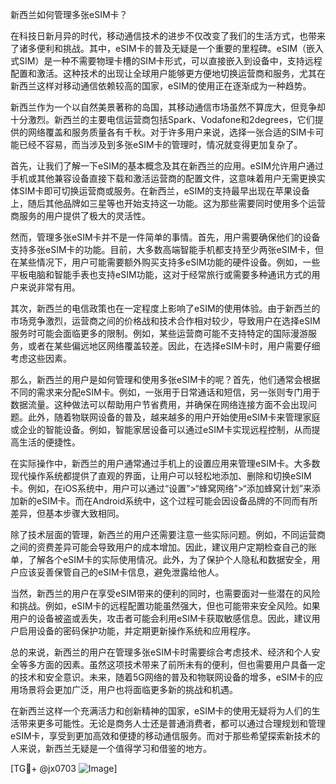 新西兰如何管理多张eSIM卡？

在科技日新月异的时代，移动通信技术的进步不仅改变了我们的生活方式，也带来了诸多便利和挑战。其中，eSIM卡的普及无疑是一个重要的里程碑。eSIM（嵌入式SIM）是一种不需要物理卡槽的SIM卡形式，可以直接嵌入到设备中，支持远程配置和激活。这种技术的出现让全球用户能够更方便地切换运营商和服务，尤其在新西兰这样对移动通信依赖较高的国家，eSIM的使用正在逐渐成为一种趋势。

新西兰作为一个以自然美景著称的岛国，其移动通信市场虽然不算庞大，但竞争却十分激烈。新西兰的主要电信运营商包括Spark、Vodafone和2degrees，它们提供的网络覆盖和服务质量各有千秋。对于许多用户来说，选择一张合适的SIM卡可能已经不容易，而当涉及到多张eSIM卡的管理时，情况就变得更加复杂了。

首先，让我们了解一下eSIM的基本概念及其在新西兰的应用。eSIM允许用户通过手机或其他兼容设备直接下载和激活运营商的配置文件，这意味着用户无需更换实体SIM卡即可切换运营商或服务。在新西兰，eSIM的支持最早出现在苹果设备上，随后其他品牌如三星等也开始支持这一功能。这为那些需要同时使用多个运营商服务的用户提供了极大的灵活性。

然而，管理多张eSIM卡并不是一件简单的事情。首先，用户需要确保他们的设备支持多张eSIM卡的功能。目前，大多数高端智能手机都支持至少两张eSIM卡，但在某些情况下，用户可能需要额外购买支持多eSIM功能的硬件设备。例如，一些平板电脑和智能手表也支持eSIM功能，这对于经常旅行或需要多种通讯方式的用户来说非常有用。

其次，新西兰的电信政策也在一定程度上影响了eSIM的使用体验。由于新西兰的市场竞争激烈，运营商之间的价格战和技术合作相对较少，导致用户在选择eSIM服务时可能会面临更多的限制。例如，某些运营商可能不支持特定的国际漫游服务，或者在某些偏远地区网络覆盖较差。因此，在选择eSIM卡时，用户需要仔细考虑这些因素。

那么，新西兰的用户是如何管理和使用多张eSIM卡的呢？首先，他们通常会根据不同的需求来分配eSIM卡。例如，一张用于日常通话和短信，另一张则专门用于数据流量。这种做法可以帮助用户节省费用，并确保在网络连接方面不会出现问题。此外，随着物联网设备的普及，越来越多的用户开始使用eSIM卡来管理家庭或企业的智能设备。例如，智能家居设备可以通过eSIM卡实现远程控制，从而提高生活的便捷性。

在实际操作中，新西兰的用户通常通过手机上的设置应用来管理eSIM卡。大多数现代操作系统都提供了直观的界面，让用户可以轻松地添加、删除和切换eSIM卡。例如，在iOS系统中，用户可以通过“设置”>“蜂窝网络”>“添加蜂窝计划”来添加新的eSIM卡。而在Android系统中，这个过程可能会因设备品牌的不同而有所差异，但基本步骤大致相同。

除了技术层面的管理，新西兰的用户还需要注意一些实际问题。例如，不同运营商之间的资费差异可能会导致用户的成本增加。因此，建议用户定期检查自己的账单，了解各个eSIM卡的实际使用情况。此外，为了保护个人隐私和数据安全，用户应该妥善保管自己的eSIM卡信息，避免泄露给他人。

当然，新西兰的用户在享受eSIM带来的便利的同时，也需要面对一些潜在的风险和挑战。例如，eSIM卡的远程配置功能虽然强大，但也可能带来安全风险。如果用户的设备被盗或丢失，攻击者可能会利用eSIM卡获取敏感信息。因此，建议用户启用设备的密码保护功能，并定期更新操作系统和应用程序。

总的来说，新西兰的用户在管理多张eSIM卡时需要综合考虑技术、经济和个人安全等多方面的因素。虽然这项技术带来了前所未有的便利，但也需要用户具备一定的技术和安全意识。未来，随着5G网络的普及和物联网设备的增多，eSIM卡的应用场景将会更加广泛，用户也将面临更多新的挑战和机遇。

在新西兰这样一个充满活力和创新精神的国家，eSIM卡的使用无疑将为人们的生活带来更多可能性。无论是商务人士还是普通消费者，都可以通过合理规划和管理eSIM卡，享受到更加高效和便捷的移动通信服务。而对于那些希望探索新技术的人来说，新西兰无疑是一个值得学习和借鉴的地方。

[TG💪+ @jx0703 ![Image](https://github.com/user-attachments/assets/dbca1d08-cadb-493c-b0ec-ad6f7a83f270)]